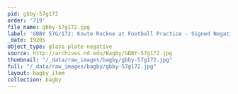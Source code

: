 ```yaml
---
pid: gbby-57g172
order: '719'
file_name: gbby-57g172.jpg
label: 'GBBY 57G/172: Knute Rockne at Football Practice - Signed Negative - c1920s'
_date: 1920s
object_type: glass plate negative
source: http://archives.nd.edu/Bagby/GBBY-57g172.jpg
thumbnail: "/_data/raw_images/bagby/gbby-57g172.jpg"
full: "/_data/raw_images/bagby/gbby-57g172.jpg"
layout: bagby_item
collection: bagby
---
```

